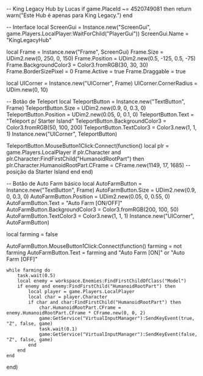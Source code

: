 -- King Legacy Hub by Lucas
if game.PlaceId ~= 4520749081 then
    return warn("Este Hub é apenas para King Legacy.")
end

-- Interface
local ScreenGui = Instance.new("ScreenGui", game.Players.LocalPlayer:WaitForChild("PlayerGui"))
ScreenGui.Name = "KingLegacyHub"

local Frame = Instance.new("Frame", ScreenGui)
Frame.Size = UDim2.new(0, 250, 0, 150)
Frame.Position = UDim2.new(0.5, -125, 0.5, -75)
Frame.BackgroundColor3 = Color3.fromRGB(30, 30, 30)
Frame.BorderSizePixel = 0
Frame.Active = true
Frame.Draggable = true

local UICorner = Instance.new("UICorner", Frame)
UICorner.CornerRadius = UDim.new(0, 10)

-- Botão de Teleport
local TeleportButton = Instance.new("TextButton", Frame)
TeleportButton.Size = UDim2.new(0.9, 0, 0.3, 0)
TeleportButton.Position = UDim2.new(0.05, 0, 0.1, 0)
TeleportButton.Text = "Teleport p/ Starter Island"
TeleportButton.BackgroundColor3 = Color3.fromRGB(50, 100, 200)
TeleportButton.TextColor3 = Color3.new(1, 1, 1)
Instance.new("UICorner", TeleportButton)

TeleportButton.MouseButton1Click:Connect(function()
    local plr = game.Players.LocalPlayer
    if plr.Character and plr.Character:FindFirstChild("HumanoidRootPart") then
        plr.Character.HumanoidRootPart.CFrame = CFrame.new(1149, 17, 1685) -- posição da Starter Island
    end
end)

-- Botão de Auto Farm básico
local AutoFarmButton = Instance.new("TextButton", Frame)
AutoFarmButton.Size = UDim2.new(0.9, 0, 0.3, 0)
AutoFarmButton.Position = UDim2.new(0.05, 0, 0.55, 0)
AutoFarmButton.Text = "Auto Farm [ON/OFF]"
AutoFarmButton.BackgroundColor3 = Color3.fromRGB(200, 100, 50)
AutoFarmButton.TextColor3 = Color3.new(1, 1, 1)
Instance.new("UICorner", AutoFarmButton)

local farming = false

AutoFarmButton.MouseButton1Click:Connect(function()
    farming = not farming
    AutoFarmButton.Text = farming and "Auto Farm [ON]" or "Auto Farm [OFF]"

    while farming do
        task.wait(0.5)
        local enemy = workspace.Enemies:FindFirstChildOfClass("Model")
        if enemy and enemy:FindFirstChild("HumanoidRootPart") then
            local player = game.Players.LocalPlayer
            local char = player.Character
            if char and char:FindFirstChild("HumanoidRootPart") then
                char.HumanoidRootPart.CFrame = enemy.HumanoidRootPart.CFrame * CFrame.new(0, 0, 2)
                game:GetService("VirtualInputManager"):SendKeyEvent(true, "Z", false, game)
                task.wait(0.1)
                game:GetService("VirtualInputManager"):SendKeyEvent(false, "Z", false, game)
            end
        end
    end
end)
